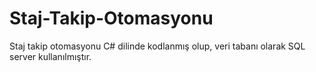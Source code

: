 # Staj-Takip-Otomasyonu
Staj takip otomasyonu C# dilinde kodlanmış olup, veri tabanı olarak SQL server kullanılmıştır.
